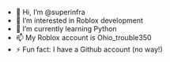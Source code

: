 - 👋 Hi, I’m @superinfra
- 👀 I’m interested in Roblox development
- 🌱 I’m currently learning Python
- 📫 My Roblox account is Ohio_trouble350
- ⚡ Fun fact: I have a Github account (no way!)

<!---
superinfra/superinfra is a ✨ special ✨ repository because its `README.md` (this file) appears on your GitHub profile.
You can click the Preview link to take a look at your changes.
--->

